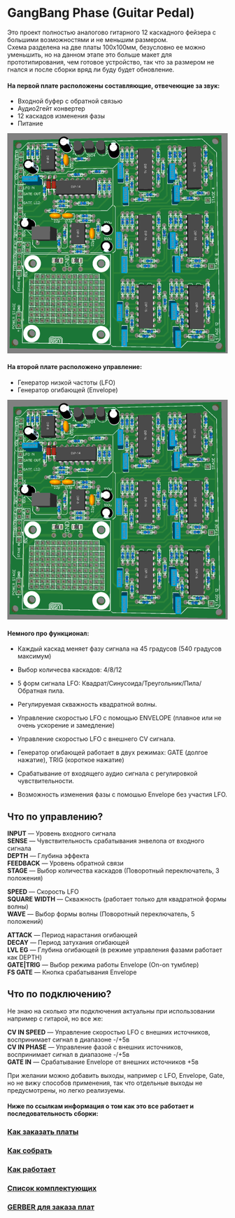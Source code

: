 # GangBang Phase (Guitar Pedal)

Это проект полностью аналогово гитарного 12 каскадного фейзера с большими возможностями и не меньшим размером.<br>
Схема разделена на две платы 100х100мм, безусловно ее можно уменьшить, но на данном этапе это больше макет для прототипирования, чем готовое устройство, так что за размером не гнался и после сборки вряд ли буду будет обновление.

#### На первой плате расположены составляющие, отвечеющие за звук:
+ Входной буфер с обратной связью
+ Аудио2гейт конвертер
+ 12 каскадов изменения фазы
+ Питание

![MainPCBTop](Image/Main%20Board%20Top.png)

#### На второй плате расположено управление:
+ Генератор низкой частоты (LFO)
+ Генератор огибающей (Envelope)

![ControlPCBTop](Image/Main%20Board%20Top.png)

#### Немного про функционал:
+ Каждый каскад меняет фазу сигнала на 45 градусов (540 градусов максимум)
+ Выбор количесва каскадов: 4/8/12
+ 5 форм сигнала LFO: Квадрат/Синусоида/Треугольник/Пила/Обратная пила.
+ Регулируемая скважность квадратной волны.
+ Управление скоростью LFO с помощью ENVELOPE (плавное или не очень ускорение и замедление)
+ Управление скоростью LFO с внешнего CV сигнала.

+ Генератор огибающей работает в двух режимах: GATE (долгое нажатие), TRIG (короткое нажатие)
+ Срабатывание от входящего аудио сигнала с регулировкой чувствительности.
+ Возможность изменения фазы с помошью Envelope без участия LFO.

## Что по управлению?
**INPUT** — Уровень входного сигнала<br>
**SENSE** — Чувствительность срабатывания энвелопа от входного сигнала<br>
**DEPTH** — Глубина эффекта<br>
**FEEDBACK** — Уровень обратной связи<br>
**STAGE** — Выбор количества каскадов (Поворотный переключатель, 3 положения)<p>

**SPEED** — Скорость LFO<br>
**SQUARE WIDTH** — Скважность (работает только для квадратной формы волны)<br>
**WAVE** — Выбор формы волны (Поворотный переключатель, 5 положений)<p>

**ATTACK** — Период нарастания огибающей<br>
**DECAY** — Период затухания огибающей<br>
**LVL EG** — Глубина огибающей (в режиме управления фазами работает как DEPTH) <br>
**GATE|TRIG** — Выбор режима работы Envelope (On-on тумблер)<br>
**FS GATE** — Кнопка срабатывания Envelope<br>

## Что по подключению?
Не знаю на сколько эти подключения актуальны при использовании например с гитарой, но все же:<p>
**CV IN SPEED** — Управление скоростью LFO с внешних источников, воспринимает сигнал в диапазоне -/+5в<br>
**CV IN PHASE** — Управление фазой с внешних источников, воспринимает сигнал в диапазоне -/+5в<br>
**GATE IN** — Срабатывание Envelope от внешних источников +5в<br>

При желании можно добавить выходы, например с LFO, Envelope, Gate, но не вижу способов применения, так что отдельные выходы не предусмотрены, но легко реализуемы.

#### Ниже по ссылкам информация о том как это все работает и последовательность сборки:

### [Как заказать платы](https://github.com/EugeneCarlo/OVERLY-LOWERLY-Guitar-Pedal/blob/main/How%20to%20get%20PCB/README.md)

### [Как собрать](https://github.com/EugeneCarlo/OVERLY-LOWERLY-Guitar-Pedal-/blob/main/How%20to%20assemble/README.md)

### [Как работает](https://github.com/EugeneCarlo/GangBang-Phase-Guitar-Pedal/blob/main/How%20it%20works/README.md)

### [Список комплектующих](https://github.com/EugeneCarlo/GangBang-Phase-Guitar-Pedal/blob/main/BOM/README.md)

### [GERBER для заказа плат](https://github.com/EugeneCarlo/GangBang-Phase-Guitar-Pedal/tree/main/PCB)